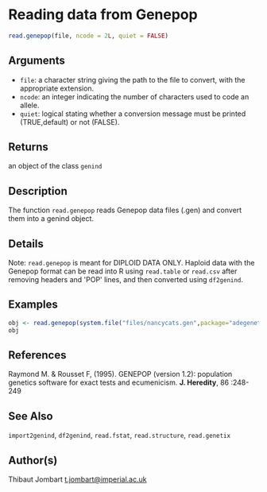 # Reading data from Genepop

```r
read.genepop(file, ncode = 2L, quiet = FALSE)
```

## Arguments

- `file`: a character string giving the path to the file to convert, with the appropriate extension.
- `ncode`: an integer indicating the number of characters used to code an allele.
- `quiet`: logical stating whether a conversion message must be printed (TRUE,default) or not (FALSE).

## Returns

an object of the class `genind`

## Description

The function `read.genepop` reads Genepop data files (.gen) and convert them into a genind object.

## Details

Note: `read.genepop` is meant for DIPLOID DATA ONLY. Haploid data with the Genepop format can be read into R using `read.table` or `read.csv` after removing headers and 'POP' lines, and then converted using `df2genind`.

## Examples

```r
obj <- read.genepop(system.file("files/nancycats.gen",package="adegenet"))
obj
```

## References

Raymond M. & Rousset F, (1995). GENEPOP (version 1.2): population genetics software for exact tests and ecumenicism. **J. Heredity**, 86 :248-249

## See Also

`import2genind`, `df2genind`, `read.fstat`, `read.structure`, `read.genetix`

## Author(s)

Thibaut Jombart t.jombart@imperial.ac.uk



